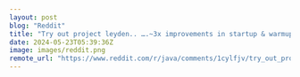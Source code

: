 ```yaml
---
layout: post
blog: "Reddit"
title: "Try out project leyden.. ….~3x improvements in startup & warmup time."
date: 2024-05-23T05:39:36Z
image: images/reddit.png
remote_url: "https://www.reddit.com/r/java/comments/1cylfjv/try_out_project_leyden_3x_improvements_in_startup/"
---
```

